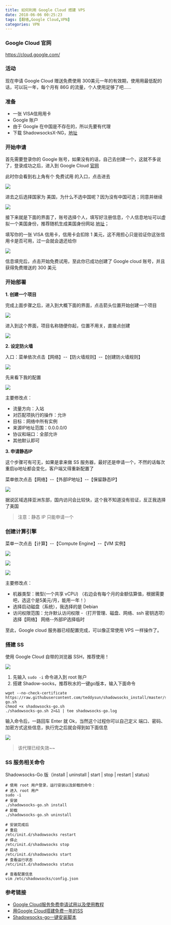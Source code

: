 ```yaml
---
title: 如何利用 Google Cloud 搭建 VPS
date: 2018-06-06 00:25:23
tags: [翻墙,Google Cloud,VPN]
categories: VPN
---
```


### Google Cloud 官网

https://cloud.google.com/

### 活动

现在申请 Google Cloud 赠送免费使用 300美元一年的有效期，使⽤用最低配的话，可以玩一年，每个⽉有 86G 的流量，个人使⽤足够了吧......

### 准备

- 一张 VISA信⽤用卡
- Google 账户
- 由于 Google 在中国是不存在的，所以先要有代理
- 下载 ShadowsocksX-NG，[地址](https://github.com/shadowsocks/ShadowsocksX-NG)

### 开始申请

首先需要登录你的 Google 账号，如果没有的话，自己去创建一个，这就不多说了，登录成功之后，进入到 Google Cloud [官网](https://cloud.google.com/)

此时你会看到右上角有个 免费试用 的入口，点击进去

![](/images/2018/06/01-01.png)

进去之后选择国家为 美国，为什么不选中国呢？因为没有中国可选；同意并继续

![](/images/2018/06/01-2.png)

接下来就是下面的界面了，账号选择个人，填写好注册信息，个人信息地址可以虚拟一个美国身份，推荐随机生成美国身份网站 [地址](http://www.haoweichi.com/Index/random)；

填写你的一张 VISA 信用卡，信用卡会扣除 1 美元，这不用担心只是验证你这张信用卡是否可用，过一会就会退还给你

![](/images/2018/06/01-3.png)

信息填完后，点击开始免费试用，至此你已成功创建了 Google cloud 账号，并且获得免费赠送的 300 美元

### 开始部署

**1. 创建一个项目**

完成上面步骤之后，进入到大概下面的界面，点击箭头位置开始创建一个项目

![](/images/2018/06/01-4.png)

进入到这个界面，项目名称随便你起，位置不用关，直接点创建

![](/images/2018/06/01-5.png)

**2. 设定防火墙**

入口：菜单依次点击【网络】--【防火墙规则】--【创建防火墙规则】

![](/images/2018/06/01-6.png)

先来看下我的配置

![](/images/2018/06/01-7.png)

主要修改点：

- 流量方向：入站  
- 对匹配项执行的操作：允许  
- 目标：网络中所有实例  
- 来源IP地址范围：0.0.0.0/0  
- 协议和端口：全部允许  
- 其他默认即可

**3. 申请静态IP**

这个步骤可有可⽆，如果是拿来做 SS 服务器，最好还是申请一个，不然的话每次重启ip地址都会变化，客户端又得重新配置了

菜单依次点击【网络】--【外部IP地址】--【保留静态IP】

![](/images/2018/06/01-8.png)

据说区域选择亚洲东部，国内访问会比较快，这个我不知道没有验证，反正我选择了美国

> 注意：静态 IP 只能申请一个

### 创建计算引擎

菜单一次点击【计算】--【Compute Engine】--【VM 实例】

![](/images/2018/06/01-9.png)

![](/images/2018/06/01-10.png)

![](/images/2018/06/01-11.png)

主要修改点：

- 机器类型：微型(一个共享 vCPU) （右边会有每个月的金额估算值，根据需要吧，选这个是5美元/月，能用一年！）
- 选择启动磁盘（系统），我选择的是 Debian
- 访问权限范围：允许默认访问权限
-（打开管理、磁盘、网络、ssh 密钥选项）选择【网络】
网络--外部IP选择临时

至此，Google cloud 服务器已经配置完成，可以像正常使用 VPS 一样操作了。

### 搭建 SS

使用 Google Cloud 自带的浏览器 SSH，推荐使用！

![](/images/2018/06/01-12.png)

1. 先输入 ``sudo -i`` 命令进入到 root 账户
2. 搭建 Shadow-socks，推荐秋水的一键go版本，输入下面命令

```
wget --no-check-certificate https://raw.githubusercontent.com/teddysun/shadowsocks_install/master/shadowsocks-go.sh
chmod +x shadowsocks-go.sh
./shadowsocks-go.sh 2>&1 | tee shadowsocks-go.log
```

输入命令后，一路回车 Enter 就 Ok，当然这个过程你可以自己定义 端口、密码、加密方式这些信息，执行完之后就会得到如下面信息

![](/images/2018/06/01-13.png)

> 该代理已经失效~~

### SS 服务相关命令

Shadowsocks-Go 版（install | uninstall | start | stop | restart | status）

```
# 使用 root 用户登录，运行安装以及卸载的命令：
# 进入 root 用户
sudo -i
# 安装
./shadowsocks-go.sh install
# 卸载
./shadowsocks-go.sh uninstall

# 安装完成后
# 重启
/etc/init.d/shadowsocks restart
# 停止
/etc/init.d/shadowsocks stop
# 启动
/etc/init.d/shadowsocks start
# 查看运行状态
/etc/init.d/shadowsocks status

# 查看配置信息
vim /etc/shadowsocks/config.json

```


### 参考链接

- [Google Cloud服务免费申请试用以及使用教程](https://51.ruyo.net/2144.html)
- [用Google Cloud搭建免费一年的SS](https://www.jianshu.com/p/6bd66829a1ce)
- [Shadowsocks-go一键安装脚本](https://teddysun.com/392.html)






